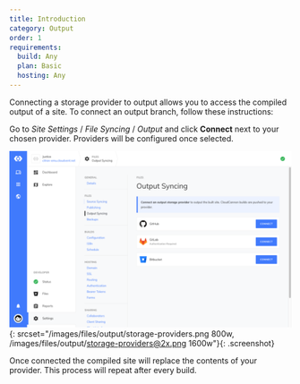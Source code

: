 ```yaml
---
title: Introduction
category: Output
order: 1
requirements:
  build: Any
  plan: Basic
  hosting: Any
---
```


Connecting a storage provider to output allows you to access the compiled output of a site. To connect an output branch, follow these instructions:

Go to *Site Settings* / *File Syncing* / *Output* and click **Connect** next to your chosen provider. Providers will be configured once selected.

![Storage Providers interface](/images/files/output/storage-providers.png){: srcset="/images/files/output/storage-providers.png 800w, /images/files/output/storage-providers@2x.png 1600w"}{: .screenshot}

Once connected the compiled site will replace the contents of your provider. This process will repeat after every build.
